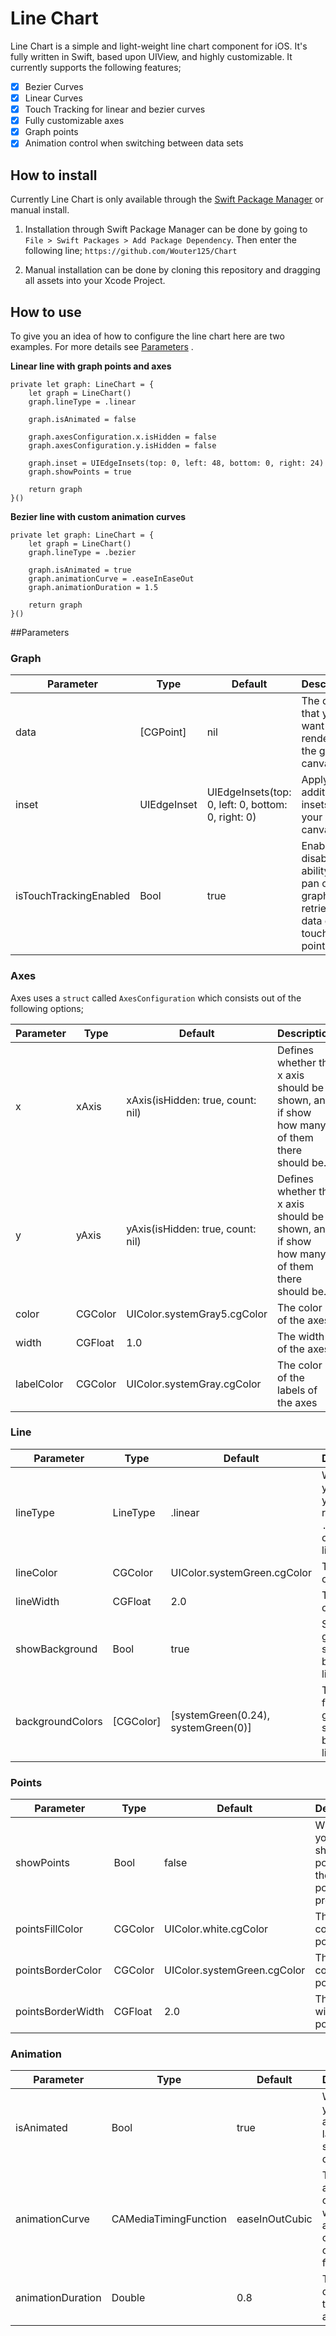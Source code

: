 # Line Chart

Line Chart is a simple and light-weight line chart component for iOS. It's fully written in Swift, based upon UIView, and highly customizable. It currently supports the following features;

- [x] Bezier Curves
- [x] Linear Curves
- [x] Touch Tracking for linear and bezier curves
- [x] Fully customizable axes
- [x] Graph points
- [x] Animation control when switching between data sets

## How to install

Currently Line Chart is only available through the [Swift Package Manager](https://swift.org/package-manager/) or manual install. 

1. Installation through Swift Package Manager can be done by going to `File > Swift Packages > Add Package Dependency`. Then enter the following line;
```https://github.com/Wouter125/Chart```

2. Manual installation can be done by cloning this repository and dragging all assets into your Xcode Project.

## How to use

To give you an idea of how to configure the line chart here are two examples. For more details see [Parameters](#parameters)
.

**Linear line with graph points and axes**
```
private let graph: LineChart = {
    let graph = LineChart()
    graph.lineType = .linear
    
    graph.isAnimated = false

    graph.axesConfiguration.x.isHidden = false
    graph.axesConfiguration.y.isHidden = false

    graph.inset = UIEdgeInsets(top: 0, left: 48, bottom: 0, right: 24)
    graph.showPoints = true

    return graph
}()
```

**Bezier line with custom animation curves**
```
private let graph: LineChart = {
    let graph = LineChart()
    graph.lineType = .bezier
    
    graph.isAnimated = true
    graph.animationCurve = .easeInEaseOut
    graph.animationDuration = 1.5
    
    return graph
}()
```

##Parameters

### Graph

| Parameter              | Type        | Default                                            | Description                                                                                 |
|------------------------|-------------|----------------------------------------------------|---------------------------------------------------------------------------------------------|
| data                   | [CGPoint]   | nil                                                | The data that you want to render on the graph canvas                                        |
| inset                  | UIEdgeInset | UIEdgeInsets(top: 0, left: 0, bottom: 0, right: 0) | Apply additional insets on your graph canvas                                                |
| isTouchTrackingEnabled | Bool        | true                                               | Enable or disable the ability to pan on the graph to retrieve the data on the touched point |


### Axes
Axes uses a `struct` called `AxesConfiguration` which consists out of the following options;

| Parameter  | Type    | Default                           | Description                                                                               |
|------------|---------|-----------------------------------|-------------------------------------------------------------------------------------------|
| x          | xAxis   | xAxis(isHidden: true, count: nil) | Defines whether the x axis should be shown, and if show how many of them there should be. |
| y          | yAxis   | yAxis(isHidden: true, count: nil) | Defines whether the x axis should be shown, and if show how many of them there should be. |
| color      | CGColor | UIColor.systemGray5.cgColor       | The color of the axes                                                                     |
| width      | CGFloat | 1.0                               | The width of the axes                                                                     |
| labelColor | CGColor | UIColor.systemGray.cgColor        | The color of the labels of the axes                                                       |


### Line

| Parameter        | Type      | Default                             | Description                                                                |
|------------------|-----------|-------------------------------------|----------------------------------------------------------------------------|
| lineType         | LineType  | .linear                             | Whether you want your data to render as a `.linear` line or `.bezier` line |
| lineColor        | CGColor   | UIColor.systemGreen.cgColor         | The color of the line                                                      |
| lineWidth        | CGFloat   | 2.0                                 | The width of the line                                                      |
| showBackground   | Bool      | true                                | Show a gradient or solid color below the line                              |
| backgroundColors | [CGColor] | [systemGreen(0.24), systemGreen(0)] | The colors for the gradient or solid color below the line                  |

### Points

| Parameter         | Type    | Default                     | Description                                                     |
|-------------------|---------|-----------------------------|-----------------------------------------------------------------|
| showPoints        | Bool    | false                       | Whether you want to show points at the data points you provided |
| pointsFillColor   | CGColor | UIColor.white.cgColor       | The fill color of the point                                     |
| pointsBorderColor | CGColor | UIColor.systemGreen.cgColor | The border color of the point                                   |
| pointsBorderWidth | CGFloat | 2.0                         | The border width of the point                                   |

### Animation

| Parameter         | Type                  | Default        | Description                                                                |
|-------------------|-----------------------|----------------|----------------------------------------------------------------------------|
| isAnimated        | Bool                  | true           | Whether you want to animate the layer when switching data sets             |
| animationCurve    | CAMediaTimingFunction | easeInOutCubic | The animation curve you want to apply. A full overview can be found here;  |
| animationDuration | Double                | 0.8            | The duration of the animation                                              |
